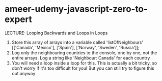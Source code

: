 # ameer-udemy-javascript-zero-to-expert

LECTURE: Looping Backwards and Loops in Loops
1. Store this array of arrays into a variable called 'listOfNeighbours'
[['Canada', 'Mexico'], ['Spain'], ['Norway', 'Sweden', 
'Russia']];
2. Log only the neighbouring countries to the console, one by one, not the entire 
arrays. Log a string like 'Neighbour: Canada' for each country
3. You will need a loop inside a loop for this. This is actually a bit tricky, so don't 
worry if it's too difficult for you! But you can still try to figure this out anyway